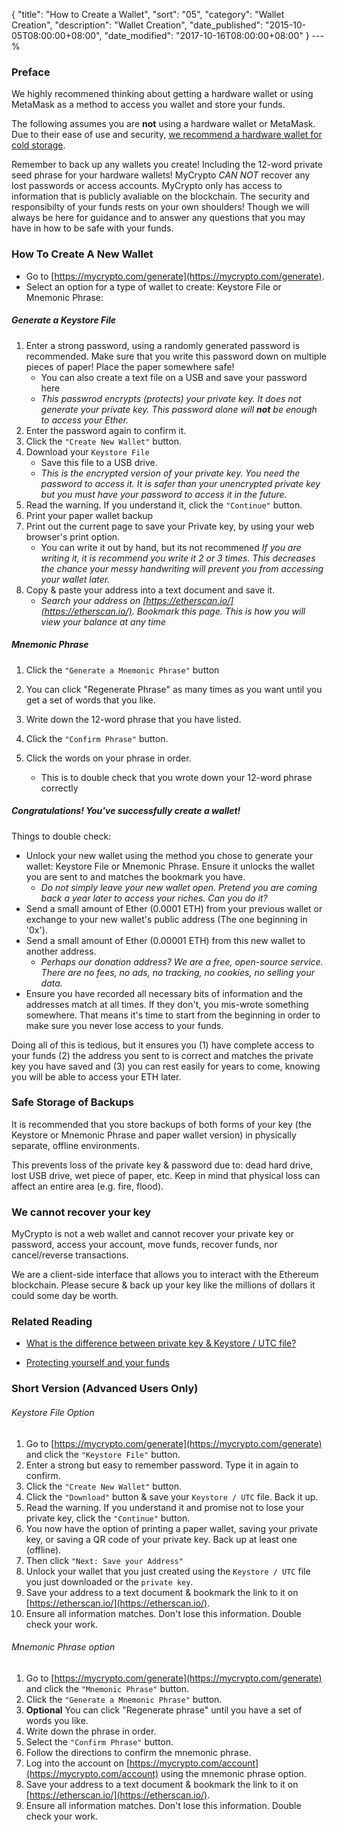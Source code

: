 {
 "title": "How to Create a Wallet",
 "sort": "05",
 "category": "Wallet Creation",
 "description": "Wallet Creation",
 "date_published": "2015-10-05T08:00:00+08:00",
 "date_modified": "2017-10-16T08:00:00+08:00"
}
---%


### Preface

We highly recommened thinking about getting a hardware wallet or using MetaMask as a method to access you wallet and store your funds.

The following assumes you are **not** using a hardware wallet or MetaMask. Due to their ease of use and security, [we recommend a hardware wallet for cold storage](https://support.mycrypto.com/hardware-wallets/hardware-wallet-recommendations.html).

Remember to back up any wallets you create! Including the 12-word private seed phrase for your hardware wallets! MyCrypto <em>CAN NOT</em> recover any lost passwords or access accounts. MyCrypto only has access to information that is publicly avaliable on the blockchain. The security and responsibilty of your funds rests on your own shoulders! Though we will always be here for guidance and to answer any questions that you may have in how to be safe with your funds.  

### How To Create A New Wallet

* Go to [https://mycrypto.com/generate](https://mycrypto.com/generate).
* Select an option for a type of wallet to create: Keystore File or Mnemonic Phrase:

##### Generate a Keystore File

1. Enter a strong password, using a randomly generated password is recommended. Make sure that you write this password down on multiple pieces of paper! Place the paper somewhere safe!
    * You can also create a text file on a USB and save your password here
    * _This passwrod encrypts (protects) your private key. It does not generate your private key. This password alone will **not** be enough to access your Ether._
2. Enter the password again to confirm it.
3. Click the `"Create New Wallet"` button.
4. Download your `Keystore File`
    * Save this file to a USB drive.
    * _This is the encrypted version of your private key. You need the password to access it. It is safer than your unencrypted private key but you must have your password to access it in the future._
5. Read the warning. If you understand it, click the `"Continue"` button.
6. Print your paper wallet backup
7. Print out the current page to save your Private key, by using your web browser's print option.
    * You can write it out by hand, but its not recommened _If you are writing it, it is recommend you write it 2 or 3 times. This decreases the chance your messy handwriting will prevent you from accessing your wallet later._
8. Copy & paste your address into a text document and save it.
    * _Search your address on [https://etherscan.io/](https://etherscan.io/). Bookmark this page. This is how you will view your balance at any time_

##### Mnemonic Phrase

1. Click the `"Generate a Mnemonic Phrase"` button

2. You can click "Regenerate Phrase" as many times as you want until you get a set of words that you like.

3. Write down the 12-word phrase that you have listed.

3. Click the `"Confirm Phrase"` button.

4. Click the words on your phrase in order.
    * This is to double check that you wrote down your 12-word phrase correctly

##### Congratulations! You've successfully create a wallet!

Things to double check:

* Unlock your new wallet using the method you chose to generate your wallet: Keystore File or Mnemonic Phrase.  Ensure it unlocks the wallet you are sent to and matches the bookmark you have.
    * _Do not simply leave your new wallet open. Pretend you are coming back a year later to access your riches. Can you do it?_
* Send a small amount of Ether (0.0001 ETH) from your previous wallet or exchange to your new wallet's public address (The one beginning in '0x').
* Send a small amount of Ether (0.00001 ETH) from this new wallet to another address.
    * _Perhaps our donation address? We are a free, open-source service. There are no fees, no ads, no tracking, no cookies, no selling your data._
* Ensure you have recorded all necessary bits of information and the addresses match at all times. If they don't, you mis-wrote something somewhere. That means it's time to start from the beginning in order to make sure you never lose access to your funds.

Doing all of this is tedious, but it ensures you (1) have complete access to your funds (2) the address you sent to is correct and matches the private key you have saved and (3) you can rest easily for years to come, knowing you will be able to access your ETH later.

### Safe Storage of Backups

It is recommended that you store backups of both forms of your key (the Keystore or Mnemonic Phrase and paper wallet version) in physically separate, offline environments.

This prevents loss of the private key & password due to: dead hard drive, lost USB drive, wet piece of paper, etc. Keep in mind that physical loss can affect an entire area (e.g. fire, flood).

### We cannot recover your key

MyCrypto is not a web wallet and cannot recover your private key or password, access your account, move funds, recover funds, nor cancel/reverse transactions.

We are a client-side interface that allows you to interact with the Ethereum blockchain. Please secure & back up your key like the millions of dollars it could some day be worth.


### Related Reading

* [What is the difference between private key & Keystore / UTC file?](https://support.mycrypto.com/private-keys-passwords/difference-beween-private-key-and-keystore-file.html)

* [Protecting yourself and your funds](https://support.mycrypto.com/security/securing-your-ethereum.html)


### Short Version (Advanced Users Only)


###### Keystore File Option

1.  Go to [https://mycrypto.com/generate](https://mycrypto.com/generate) and click the `"Keystore File"` button.
2.  Enter a strong but easy to remember password. Type it in again to confirm.
3.  Click the `"Create New Wallet"` button.
4.  Click the `"Download"` button & save your `Keystore / UTC` file. Back it up.
5.  Read the warning. If you understand it and promise not to lose your private key, click the `"Continue"` button.
6.  You now have the option of printing a paper wallet, saving your private key, or saving a QR code of your private key. Back up at least one (offline).
7.  Then click `"Next: Save your Address"`
9.  Unlock your wallet that you just created using the `Keystore / UTC` file you just downloaded or the `private key`.
10. Save your address to a text document & bookmark the link to it on [https://etherscan.io/](https://etherscan.io/).
11. Ensure all information matches. Don't lose this information. Double check your work.

###### Mnemonic Phrase option

1.  Go to [https://mycrypto.com/generate](https://mycrypto.com/generate) and click the `"Mnemonic Phrase"` button.
2.  Click the `"Generate a Mnemonic Phrase"` button.
3.  **Optional** You can click "Regenerate phrase" until you have a set of words you like.
4.  Write down the phrase in order.
5.  Select the `"Confirm Phrase"` button.
6.  Follow the directions to confirm the mnemonic phrase.
7.  Log into the account on [https://mycrypto.com/account](https://mycrypto.com/account) using the mnemonic phrase option.
8.  Save your address to a text document & bookmark the link to it on [https://etherscan.io/](https://etherscan.io/).
9. Ensure all information matches. Don't lose this information. Double check your work.
